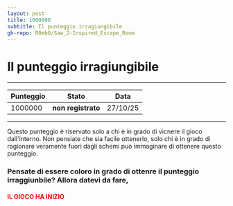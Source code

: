 ```yaml
---
layout: post
title: 1000000
subtitle: Il punteggio irragiungibile
gh-repo: R0mb0/Saw_2-Inspired_Escape_Room
---
```


# Il punteggio irragiungibile

---

| Punteggio | Stato | Data |
|-----------|-------|------|
| 1000000    | **non registrato**  | 27/10/25  |

---

Questo punteggio è riservato solo a chi è in grado di vicnere il gioco dall'interno.
Non pensiate che sia facile ottenerlo, solo chi è in grado di ragionare veramente fuori dagli schemi può immaginare di ottenere questo punteggio.

<h3> Pensate di essere coloro in grado di ottenre il punteggio irraggiunbile? Allora datevi da fare, <h4 style="color: red;"> IL GIOCO HA INIZIO </h4>
</h3>
